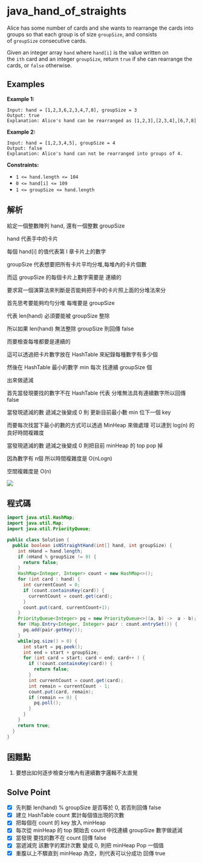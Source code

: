 # java_hand_of_straights

Alice has some number of cards and she wants to rearrange the cards into groups so that each group is of size `groupSize`, and consists of `groupSize` consecutive cards.

Given an integer array `hand` where `hand[i]` is the value written on the `ith` card and an integer `groupSize`, return `true` if she can rearrange the cards, or `false` otherwise.

## Examples

**Example 1:**

```
Input: hand = [1,2,3,6,2,3,4,7,8], groupSize = 3
Output: true
Explanation: Alice's hand can be rearranged as [1,2,3],[2,3,4],[6,7,8]

```

**Example 2:**

```
Input: hand = [1,2,3,4,5], groupSize = 4
Output: false
Explanation: Alice's hand can not be rearranged into groups of 4.

```

**Constraints:**

- `1 <= hand.length <= 104`
- `0 <= hand[i] <= 109`
- `1 <= groupSize <= hand.length`

## 解析

給定一個整數陣列 hand, 還有一個整數 groupSize

hand 代表手中的卡片

每個 hand[i] 的值代表第 I 章卡片上的數字

groupSize 代表想要把所有卡片平均分堆,每堆內的卡片個數

而這 groupSize 的每個卡片上數字需要是 連續的

要求寫一個演算法來判斷是否能夠把手中的卡片照上面的分堆法來分

首先思考要能夠均勻分堆 每堆要是 groupSize

代表 len(hand) 必須要能被 groupSize 整除

所以如果 len(hand) 無法整除 groupSize 則回傳 false

而要檢查每堆都要是連續的

這可以透過把卡片數字放在 HashTable 來紀錄每種數字有多少個

然後在 HashTable 最小的數字 min 每次 找連續 groupSize 個

出來做遞減

首先當發現要找的數字不在 HashTable 代表 分堆無法具有連續數字所以回傳 false

當發現遞減的數 遞減之後變成 0 則 更新目前最小數 min 位下一個 key

而要每次找當下最小的數的方式可以透過 MinHeap 來做處理 可以達到 log(n) 的良好時間複雜度

當發現遞減的數 遞減之後變成 0 則把目前 minHeap 的 top pop 掉

因為數字有 n個 所以時間複雜度是 O(nLogn)

空間複雜度是 O(n)

![](https://i.imgur.com/WjHUIj6.png)

## 程式碼
```java
import java.util.HashMap;
import java.util.Map;
import java.util.PriorityQueue;

public class Solution {
  public boolean isNStraightHand(int[] hand, int groupSize) {
    int nHand = hand.length;
    if (nHand % groupSize != 0) {
      return false;
    }
    HashMap<Integer, Integer> count = new HashMap<>();
    for (int card : hand) {
      int currentCount = 0;
      if (count.containsKey(card)) {
        currentCount = count.get(card);
      }
      count.put(card, currentCount+1);
    }
    PriorityQueue<Integer> pq = new PriorityQueue<>((a, b) ->  a - b);
    for (Map.Entry<Integer, Integer> pair : count.entrySet()) {
      pq.add(pair.getKey());
    }
    while(pq.size() > 0) {
      int start = pq.peek();
      int end = start + groupSize;
      for (int card = start; card < end; card++ ) {
        if (!count.containsKey(card)) {
          return false;
        }
        int currentCount = count.get(card);
        int remain = currentCount - 1;
        count.put(card, remain);
        if (remain == 0) {
          pq.poll();
        }
      }
    }
    return true;
  }
}

```
## 困難點

1. 要想出如何逐步檢查分堆內有連續數字邏輯不太直覺

## Solve Point

- [x]  先判斷 len(hand) % groupSize 是否等於 0, 若否則回傳 false
- [x]  建立 HashTable count 累計每個值出現的次數
- [x]  把每個在 count 的 key 放入 minHeap
- [x]  每次從 minHeap 的 top 開始去 count 中找連續 groupSize 數字做遞減
- [x]  當發現 要找的數不在 count 回傳 false
- [x]  當遞減完 該數字的累計次數 變成 0, 則把 minHeap Pop 一個值
- [x]  重腹以上不驟直到 minHeap 為空，則代表可以分成功 回傳 true